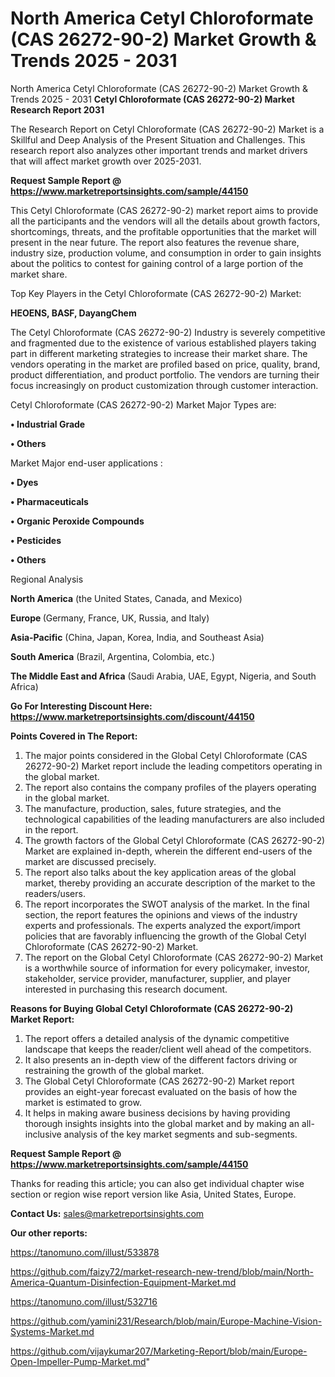 # North America Cetyl Chloroformate (CAS 26272-90-2) Market Growth & Trends 2025 - 2031
North America Cetyl Chloroformate (CAS 26272-90-2) Market Growth & Trends 2025 - 2031
<strong>Cetyl Chloroformate (CAS 26272-90-2) Market Research Report 2031</strong>

The Research Report on Cetyl Chloroformate (CAS 26272-90-2) Market is a Skillful and Deep Analysis of the Present Situation and Challenges. This research report also analyzes other important trends and market drivers that will affect market growth over 2025-2031.

<strong>Request Sample Report @ <a href=https://www.marketreportsinsights.com/sample/44150>https://www.marketreportsinsights.com/sample/44150</a></strong>

This Cetyl Chloroformate (CAS 26272-90-2) market report aims to provide all the participants and the vendors will all the details about growth factors, shortcomings, threats, and the profitable opportunities that the market will present in the near future. The report also features the revenue share, industry size, production volume, and consumption in order to gain insights about the politics to contest for gaining control of a large portion of the market share.

Top Key Players in the Cetyl Chloroformate (CAS 26272-90-2) Market:

<strong>HEOENS, BASF, DayangChem</strong>

The Cetyl Chloroformate (CAS 26272-90-2) Industry is severely competitive and fragmented due to the existence of various established players taking part in different marketing strategies to increase their market share. The vendors operating in the market are profiled based on price, quality, brand, product differentiation, and product portfolio. The vendors are turning their focus increasingly on product customization through customer interaction.

Cetyl Chloroformate (CAS 26272-90-2) Market Major Types are:

<strong>•  Industrial Grade

•  Others</strong>

Market Major end-user applications :

<strong>•  Dyes

•  Pharmaceuticals

•  Organic Peroxide Compounds

•  Pesticides

•  Others</strong>

Regional Analysis

</u><strong><b>North America</b></strong> (the United States, Canada, and Mexico)

<strong><b>Europe </b></strong>(Germany, France, UK, Russia, and Italy)

<strong><b>Asia-Pacific</b></strong> (China, Japan, Korea, India, and Southeast Asia)

<strong><b>South America</b></strong> (Brazil, Argentina, Colombia, etc.)

<strong><b>The Middle East and Africa</b></strong> (Saudi Arabia, UAE, Egypt, Nigeria, and South Africa)

<strong>Go For Interesting Discount Here: <a href=https://www.marketreportsinsights.com/discount/44150>https://www.marketreportsinsights.com/discount/44150</a></strong>

<strong>Points Covered in The Report:</strong>
<ol>
  <li>The major points considered in the Global Cetyl Chloroformate (CAS 26272-90-2) Market report include the leading competitors operating in the global market.</li>
  <li>The report also contains the company profiles of the players operating in the global market.</li>
  <li>The manufacture, production, sales, future strategies, and the technological capabilities of the leading manufacturers are also included in the report.</li>
  <li>The growth factors of the Global Cetyl Chloroformate (CAS 26272-90-2) Market are explained in-depth, wherein the different end-users of the market are discussed precisely.</li>
  <li>The report also talks about the key application areas of the global market, thereby providing an accurate description of the market to the readers/users.</li>
  <li>The report incorporates the SWOT analysis of the market. In the final section, the report features the opinions and views of the industry experts and professionals. The experts analyzed the export/import policies that are favorably influencing the growth of the Global Cetyl Chloroformate (CAS 26272-90-2) Market.</li>
  <li>The report on the Global Cetyl Chloroformate (CAS 26272-90-2) Market is a worthwhile source of information for every policymaker, investor, stakeholder, service provider, manufacturer, supplier, and player interested in purchasing this research document.</li>
</ol>
<strong>Reasons for Buying Global Cetyl Chloroformate (CAS 26272-90-2) Market Report:</strong>

<ol>
  <li>The report offers a detailed analysis of the dynamic competitive landscape that keeps the reader/client well ahead of the competitors.</li>
  <li>It also presents an in-depth view of the different factors driving or restraining the growth of the global market.</li>
  <li>The Global Cetyl Chloroformate (CAS 26272-90-2) Market report provides an eight-year forecast evaluated on the basis of how the market is estimated to grow.</li>
  <li>It helps in making aware business decisions by having providing thorough insights insights into the global market and by making an all-inclusive analysis of the key market segments and sub-segments.</li>
</ol>
<strong>Request Sample Report @ <a href=https://www.marketreportsinsights.com/sample/44150>https://www.marketreportsinsights.com/sample/44150</a></strong>


Thanks for reading this article; you can also get individual chapter wise section or region wise report version like Asia, United States, Europe.

<strong>Contact Us:</strong>
sales@marketreportsinsights.com

<strong>Our other reports:</strong>

<a href=https://tanomuno.com/illust/533878>https://tanomuno.com/illust/533878</a>

<a href=https://github.com/faizy72/market-research-new-trend/blob/main/North-America-Quantum-Disinfection-Equipment-Market.md>https://github.com/faizy72/market-research-new-trend/blob/main/North-America-Quantum-Disinfection-Equipment-Market.md</a>

<a href=https://tanomuno.com/illust/532716>https://tanomuno.com/illust/532716</a>

<a href=https://github.com/yamini231/Research/blob/main/Europe-Machine-Vision-Systems-Market.md>https://github.com/yamini231/Research/blob/main/Europe-Machine-Vision-Systems-Market.md</a>

<a href=https://github.com/vijaykumar207/Marketing-Report/blob/main/Europe-Open-Impeller-Pump-Market.md>https://github.com/vijaykumar207/Marketing-Report/blob/main/Europe-Open-Impeller-Pump-Market.md</a>"
